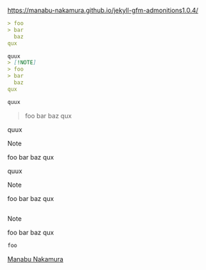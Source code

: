 https://manabu-nakamura.github.io/jekyll-gfm-admonitions1.0.4/
```markdown
> foo
> bar
  baz
qux

quux
> [!NOTE]
> foo
> bar
  baz
qux

quux
```
> foo
> bar
  baz
qux

quux
> [!NOTE]
> foo
> bar
  baz
qux

quux
> [!NOTE]
> foo
> bar
  baz
qux
<img src="favicon.ico" alt="">

> [!NOTE]
> foo
> bar
  baz
qux
```markdown
foo
```

[Manabu Nakamura](https://github.com/manabu-nakamura)
